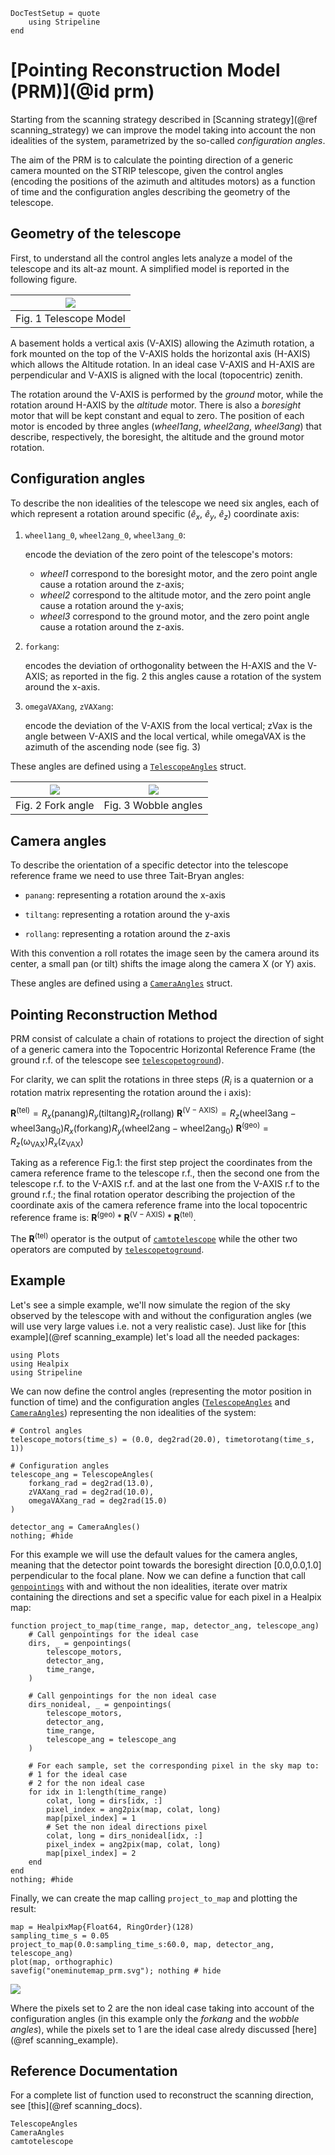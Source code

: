 ```@meta
DocTestSetup = quote
    using Stripeline
end
```

# [Pointing Reconstruction Model (PRM)](@id prm)

Starting from the scanning strategy described in [Scanning strategy](@ref scanning_strategy) we
can improve the model taking into account the non idealities of the system, parametrized by the so-called _configuration angles_.

The aim of the PRM is to calculate the pointing direction of a generic camera mounted on the STRIP
telescope, given the control angles (encoding the positions of the azimuth and altitudes motors)
as a function of time and the configuration angles describing the geometry of the telescope.

## Geometry of the telescope

First, to understand all the control angles lets analyze a model of the telescope and its 
alt-az mount. A simplified model is reported in the following figure.

|![](assets/prm/telescope_model.png)|
|:--:|
|Fig. 1 Telescope Model|

A basement holds a vertical axis (V-AXIS) allowing the Azimuth rotation, a fork mounted on the
top of the V-AXIS holds the horizontal axis (H-AXIS) which allows the Altitude rotation. In an
ideal case V-AXIS and H-AXIS are perpendicular and V-AXIS is aligned with the local
(topocentric) zenith.

The rotation around the V-AXIS is performed by the _ground_ motor, while the rotation around
H-AXIS by the _altitude_ motor. There is also a _boresight_ motor that will be kept constant
and equal to zero. The position of each motor is encoded by three angles (_wheel1ang_, _wheel2ang_, _wheel3ang_)
that describe, respectively, the boresight, the altitude and the ground motor rotation.

## Configuration angles

To describe the non idealities of the telescope we need six angles, each of which represent a rotation around
specific ($\hat{e}_x$, $\hat{e}_y$, $\hat{e}_z$) coordinate axis:

1. `wheel1ang_0`, `wheel2ang_0`, `wheel3ang_0`: 

    encode the deviation of the zero point of the telescope's motors:
    - _wheel1_ correspond to the boresight motor, and the zero point angle cause a rotation around the z-axis;
    - _wheel2_ correspond to the altitude motor, and the zero point angle cause a rotation around the y-axis;
    - _wheel3_ correspond to the ground motor, and the zero point angle cause a rotation around the z-axis.
    
2. `forkang`: 

    encodes the deviation of orthogonality between the H-AXIS and the V-AXIS;
    as reported in the fig. 2 this angles cause a rotation of the system around the x-axis.

3. `omegaVAXang`, `zVAXang`: 

    encode the deviation of the V-AXIS from the local vertical; 
    zVax is the angle between V-AXIS and the local vertical, 
    while omegaVAX is the azimuth of the ascending node (see fig. 3)

These angles are defined using a [`TelescopeAngles`](@ref) struct.

|![](assets/prm/fork.png)|![](assets/prm/wobble.png)|
|:--:|:--:|
|Fig. 2 Fork angle|Fig. 3 Wobble angles|


## Camera angles

To describe the orientation of a specific detector into the telescope reference frame we need to use three
Tait-Bryan angles:

- `panang`: representing a rotation around the x-axis

- `tiltang`: representing a rotation around the y-axis

- `rollang`: representing a rotation around the z-axis

With this convention a roll rotates the image seen by the camera around its center, a small pan (or tilt) shifts 
the image along the camera X (or Y) axis.

These angles are defined using a [`CameraAngles`](@ref) struct.

## Pointing Reconstruction Method

PRM consist of calculate a chain of rotations to project the direction of sight of a generic camera
into the Topocentric Horizontal Reference Frame (the ground r.f. of the telescope 
see [`telescopetoground`](@ref)).

For clarity, we can split the rotations in three steps ($R_i$ is a quaternion or a rotation matrix representing 
the rotation around the i axis):

$\mathbf{R}^{(\mathrm{tel})} = R_x(\mathrm{panang})R_y(\mathrm{tiltang})R_z(\mathrm{rollang})$
$\mathbf{R}^{(\mathrm{V-AXIS})} = R_z(\mathrm{wheel3ang-wheel3ang_0})R_x(\mathrm{forkang})R_y(\mathrm{wheel2ang-wheel2ang_0})$
$\mathbf{R}^{(\mathrm{geo})} = R_z(\mathrm{\omega_{VAX}})R_x(\mathrm{z_{VAX}})$

Taking as a reference Fig.1: the first step project the coordinates from the camera reference frame to the telescope r.f.,
then the second one from the telescope r.f. to the V-AXIS r.f. and at the last one from the V-AXIS r.f to the ground r.f.;
the final rotation operator describing the projection of the coordinate axis of the camera reference frame into the local 
topocentric reference frame is: $\mathbf{R}^{(\mathrm{geo})} * \mathbf{R}^{(\mathrm{V-AXIS})} * \mathbf{R}^{(\mathrm{tel})}$.

The $\mathbf{R}^{(\mathrm{tel})}$ operator is the output of [`camtotelescope`](@ref) while the other two operators are
computed by [`telescopetoground`](@ref).

## Example

Let's see a simple example, we'll now simulate the region of the sky observed by the telescope with and without the configuration
angles (we will use very large values i.e. not a very realistic case). Just like for [this example](@ref scanning_example) let's load all the
needed packages:

```@example prm
using Plots
using Healpix
using Stripeline
```

We can now define the control angles (representing the motor position in function of time) and the configuration angles ([`TelescopeAngles`](@ref) and 
[`CameraAngles`](@ref)) representing the non idealities of the system:

```@example prm
# Control angles
telescope_motors(time_s) = (0.0, deg2rad(20.0), timetorotang(time_s, 1))

# Configuration angles
telescope_ang = TelescopeAngles(
    forkang_rad = deg2rad(13.0),
    zVAXang_rad = deg2rad(10.0),
    omegaVAXang_rad = deg2rad(15.0)
)

detector_ang = CameraAngles()
nothing; #hide
```
For this example we will use the default values for the camera angles, meaning that the detector point towards
the boresight direction [0.0,0.0,1.0] perpendicular to the focal plane.
Now we can define a function that call [`genpointings`](@ref) with and without the
non idealities, iterate over matrix containing the directions and set a specific value for each pixel in a Healpix map:

```@example prm
function project_to_map(time_range, map, detector_ang, telescope_ang)
    # Call genpointings for the ideal case
    dirs, _ = genpointings(
        telescope_motors,
        detector_ang,
        time_range,
    )

    # Call genpointings for the non ideal case
    dirs_nonideal, _ = genpointings(
        telescope_motors,
        detector_ang,
        time_range,
        telescope_ang = telescope_ang
    )

    # For each sample, set the corresponding pixel in the sky map to:
    # 1 for the ideal case
    # 2 for the non ideal case
    for idx in 1:length(time_range)
        colat, long = dirs[idx, :]
        pixel_index = ang2pix(map, colat, long)
        map[pixel_index] = 1
        # Set the non ideal directions pixel
        colat, long = dirs_nonideal[idx, :]
        pixel_index = ang2pix(map, colat, long)
        map[pixel_index] = 2
    end
end
nothing; #hide
```

Finally, we can create the map calling `project_to_map` and plotting the result:

```@example prm
map = HealpixMap{Float64, RingOrder}(128)
sampling_time_s = 0.05
project_to_map(0.0:sampling_time_s:60.0, map, detector_ang, telescope_ang)
plot(map, orthographic)
savefig("oneminutemap_prm.svg"); nothing # hide
```

![](oneminutemap_prm.svg)

Where the pixels set to 2 are the non ideal case taking into account of
the configuration angles (in this example only the _forkang_ and the
_wobble angles_), while the pixels set to 1 are the ideal case alredy
discussed [here](@ref scanning_example).

## Reference Documentation

For a complete list of function used to reconstruct the scanning
direction, see [this](@ref scanning_docs).  

```@docs
TelescopeAngles
CameraAngles
camtotelescope
```